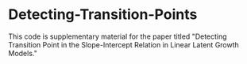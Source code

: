# Detecting-Transition-Points
This code is supplementary material for the paper titled "Detecting Transition Point in the Slope-Intercept Relation in Linear Latent Growth Models."
